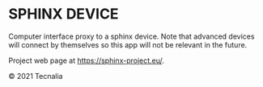 # SPHINX DEVICE

Computer interface proxy to a sphinx device. Note that advanced devices will connect by themselves so this app will not be relevant in the future.

Project web page at https://sphinx-project.eu/.

© 2021 Tecnalia